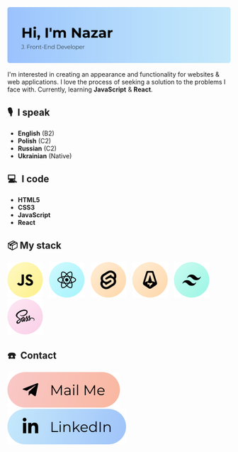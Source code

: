 ![Hi, I'm Nazar][img_header]

<!-- # Hi, I'm Nazar 🙋🏻‍♂️ -->

I'm interested in creating an appearance and functionality for websites & web applications. I love the process of seeking a solution to the problems I face with. Currently, learning **JavaScript** & **React**.

<!-- **Check my last project** 👇
<br>
[E-commerce hiking website][link_project] -->

## 🎙 I speak 

- **English** (B2)  
- **Polish** (C2)  
- **Russian** (C2)  
- **Ukrainian** (Native)

## 💻 I code 

- **HTML5**
- **CSS3**
- **JavaScript**
- **React**

## 📦 My stack

[![JavaScript][icon_javascript]][link_javascript] [![React][icon_react]][link_react] [![Svelte][icon_svelte]][link_svelte] [![Astro][icon_astro]][link_astro] [![TailwindCSS][icon_tailwind]][link_tailwind] [![Sass][icon_sass]][link_sass]

## ☎️ Contact 

[![Mail][img_gmail]][link_mail] [![LinkedIn][img_linkedin]][link_linkedin]

<!-- Links -->
[link_project]: https://github.com/LiberViator/ecommerce-website
[link_mail]: mailto:hej@nazario.dev
[link_linkedin]: https://www.linkedin.com/in/npko/
[link_javascript]: https://www.javascript.com/
[link_react]: https://react.dev/
[link_svelte]: https://svelte.dev/
[link_astro]: https://astro.build/
[link_tailwind]: https://tailwindcss.com/
[link_sass]: https://sass-lang.com/

<!-- Images -->
[img_header]: assets/header.svg
[img_gmail]: assets/gmail.svg
[img_linkedin]: assets/linkedin.svg

<!-- Icons -->
[icon_javascript]: assets/javascript.svg
[icon_react]: assets/react.svg
[icon_svelte]: assets/svelte.svg
[icon_astro]: assets/astro.svg
[icon_tailwind]: assets/tailwind.svg
[icon_sass]: assets/sass.svg

<!-- Icons made by https://github.com/coreui/coreui-icons -->
